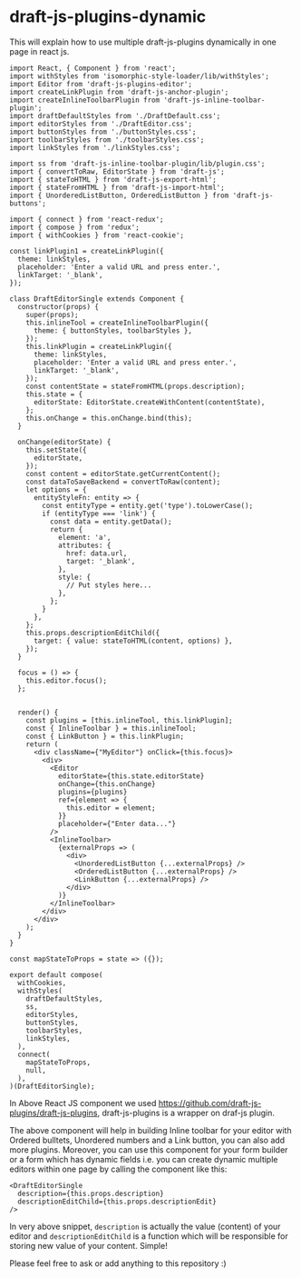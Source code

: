 # draft-js-plugins-dynamic
This will explain how to use multiple draft-js-plugins dynamically in one page in react js. 
```
import React, { Component } from 'react';
import withStyles from 'isomorphic-style-loader/lib/withStyles';
import Editor from 'draft-js-plugins-editor';
import createLinkPlugin from 'draft-js-anchor-plugin';
import createInlineToolbarPlugin from 'draft-js-inline-toolbar-plugin';
import draftDefaultStyles from './DraftDefault.css';
import editorStyles from './DraftEditor.css';
import buttonStyles from './buttonStyles.css';
import toolbarStyles from './toolbarStyles.css';
import linkStyles from './linkStyles.css';

import ss from 'draft-js-inline-toolbar-plugin/lib/plugin.css';
import { convertToRaw, EditorState } from 'draft-js';
import { stateToHTML } from 'draft-js-export-html';
import { stateFromHTML } from 'draft-js-import-html';
import { UnorderedListButton, OrderedListButton } from 'draft-js-buttons';

import { connect } from 'react-redux';
import { compose } from 'redux';
import { withCookies } from 'react-cookie';

const linkPlugin1 = createLinkPlugin({
  theme: linkStyles,
  placeholder: 'Enter a valid URL and press enter.',
  linkTarget: '_blank',
});

class DraftEditorSingle extends Component {
  constructor(props) {
    super(props);
    this.inlineTool = createInlineToolbarPlugin({
      theme: { buttonStyles, toolbarStyles },
    });
    this.linkPlugin = createLinkPlugin({
      theme: linkStyles,
      placeholder: 'Enter a valid URL and press enter.',
      linkTarget: '_blank',
    });
    const contentState = stateFromHTML(props.description);
    this.state = {
      editorState: EditorState.createWithContent(contentState),
    };
    this.onChange = this.onChange.bind(this);
  }

  onChange(editorState) {
    this.setState({
      editorState,
    });
    const content = editorState.getCurrentContent();
    const dataToSaveBackend = convertToRaw(content);
    let options = {
      entityStyleFn: entity => {
        const entityType = entity.get('type').toLowerCase();
        if (entityType === 'link') {
          const data = entity.getData();
          return {
            element: 'a',
            attributes: {
              href: data.url,
              target: '_blank',
            },
            style: {
              // Put styles here...
            },
          };
        }
      },
    };
    this.props.descriptionEditChild({
      target: { value: stateToHTML(content, options) },
    });
  }

  focus = () => {
    this.editor.focus();
  };


  render() {
    const plugins = [this.inlineTool, this.linkPlugin];
    const { InlineToolbar } = this.inlineTool;
    const { LinkButton } = this.linkPlugin;
    return (
      <div className={"MyEditor"} onClick={this.focus}>
        <div>
          <Editor
            editorState={this.state.editorState}
            onChange={this.onChange}
            plugins={plugins}
            ref={element => {
              this.editor = element;
            }}
            placeholder={"Enter data..."}
          />
          <InlineToolbar>
            {externalProps => (
              <div>
                <UnorderedListButton {...externalProps} />
                <OrderedListButton {...externalProps} />
                <LinkButton {...externalProps} />
              </div>
            )}
          </InlineToolbar>
        </div>
      </div>
    );
  }
}

const mapStateToProps = state => ({});

export default compose(
  withCookies,
  withStyles(
    draftDefaultStyles,
    ss,
    editorStyles,
    buttonStyles,
    toolbarStyles,
    linkStyles,
  ),
  connect(
    mapStateToProps,
    null,
  ),
)(DraftEditorSingle);

```

In Above React JS component we used https://github.com/draft-js-plugins/draft-js-plugins, draft-js-plugins is a wrapper on draf-js plugin. 

The above component will help in building Inline toolbar for your editor with Ordered bulltets, Unordered numbers and a Link button, you can also add more plugins. Moreover, you can use this component for your form builder or a form which has dynamic fields i.e. you can create dynamic multiple editors within one page by calling the component like this:

```
<DraftEditorSingle
  description={this.props.description}
  descriptionEditChild={this.props.descriptionEdit}
/>

```

In very above snippet, `description` is actually the value (content) of your editor and `descriptionEditChild` is a function which will be responsible for storing new value of your content. Simple!

Please feel free to ask or add anything to this repository :)
